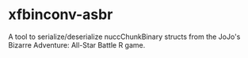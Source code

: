 # xfbinconv-asbr
A tool to serialize/deserialize nuccChunkBinary structs from the JoJo's Bizarre Adventure: All-Star Battle R game.
